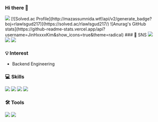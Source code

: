 ### Hi there 👋

<!--
**JinHxxxxKim/JinHxxxxKim** is a ✨ _special_ ✨ repository because its `README.md` (this file) appears on your GitHub profile.

Here are some ideas to get you started:

- 🔭 I’m currently working on ...
- 🌱 I’m currently learning ...
- 👯 I’m looking to collaborate on ...
- 🤔 I’m looking for help with ...
- 💬 Ask me about ...
- 📫 How to reach me: ...
- 😄 Pronouns: ...
- ⚡ Fun fact: ...
-->
<img src="https://capsule-render.vercel.app/api?type=transparent&color=auto&height=300&section=header&text=Welcome&fontSize=90" />
[![Solved.ac Profile](http://mazassumnida.wtf/api/v2/generate_badge?boj=rlawlsgud217)](https://solved.ac/rlawlsgud217/)
![Anurag's GitHub stats](https://github-readme-stats.vercel.app/api?username=JinHxxxxKim&show_icons=true&theme=radical)
### 🔗 SNS
<a href="https://jinhxxxxkim.tistory.com/"><img src="https://img.shields.io/badge/Blog-000000?style=flat-square&logo=Tistory&logoColor=white"/></a>
<a href="https://velog.io/@jinhxxxxkim/posts"><img src="https://img.shields.io/badge/Blog-000000?style=flat-square&logo=Velog&logoColor=white"/></a>
<a href="mailto:jinhyungkim.dev@gmail.com"><img src="https://img.shields.io/badge/Gmail-d14836?style=flat-square&logo=Gmail&logoColor=white&link=mailto:snugyun01@gmail.com"/></a>
</div>

### 💡 Interest

- Backend Engineering

### 💻 Skills

<div>
<img src="https://img.shields.io/badge/java-007396?style=for-the-badge&logo=java&logoColor=white"> 
<img src="https://img.shields.io/badge/spring-6DB33F?style=for-the-badge&logo=spring&logoColor=white"> 
<img src="https://img.shields.io/badge/mysql-4479A1?style=for-the-badge&logo=mysql&logoColor=white"> 
<img src="https://img.shields.io/badge/oracle-F80000?style=for-the-badge&logo=oracle&logoColor=white"> 
<!-- </br> -->
<!-- <img src="https://img.shields.io/badge/Python-3776AB?style=for-the-badge&logo=Python&logoColor=white"> -->
<!-- <img src="https://img.shields.io/badge/TensorFlow-FF6F00?style=for-the-badge&logo=TensorFlow&logoColor=white"> -->
</div>

### 🛠️ Tools
<div>
<img src="https://img.shields.io/badge/IntelliJ-000000?style=for-the-badge&logo=IntelliJIDEA&logoColor=white">
<img src="https://img.shields.io/badge/github-181717?style=for-the-badge&logo=github&logoColor=white">
<!-- <img src="https://img.shields.io/badge/git-F05032?style=for-the-badge&logo=git&logoColor=white"> -->
</br>
<!-- <img src="https://img.shields.io/badge/notion-181717?style=for-the-badge&logo=notion&logoColor=white"> -->
<!-- <img src="https://img.shields.io/badge/Jira-0052CC?style=for-the-badge&logo=Jira&logoColor=white"> -->
<!-- <img src="https://img.shields.io/badge/Confluence-172B4D?style=for-the-badge&logo=Confluence&logoColor=white"> -->
</div>

<br/>
<!--
[![yebin's github stats](https://github-readme-stats.vercel.app/api?username=yebin-choi)](https://github.com/anuraghazra/github-readme-stats) -->
<!-- [![GitHub Streak](https://github-readme-streak-stats.herokuapp.com/?user=yebin-choi&theme=tokyonight)](https://git.io/streak-stats) -->

<!-- ![](https://github-profile-summary-cards.vercel.app/api/cards/profile-details?username=yebin-choi&theme=nord_dark) -->
<!-- [![trophy](https://github-profile-trophy.vercel.app/?username=yebin-choi&theme=flat&column=7)](https://github.com/dkssud8150/) -->
